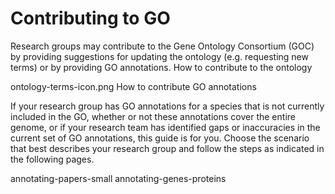 # Contributing to GO 
Research groups may contribute to the Gene Ontology Consortium (GOC) by providing suggestions for updating the ontology (e.g. requesting new terms) or by providing GO annotations.
How to contribute to the ontology

ontology-terms-icon.png
How to contribute GO annotations

If your research group has GO annotations for a species that is not currently included in the GO, whether or not these annotations cover the entire genome, or if your research team has identified gaps or inaccuracies in the current set of GO annotations, this guide is for you. Choose the scenario that best describes your research group and follow the steps as indicated in the following pages.

annotating-papers-small annotating-genes-proteins 
